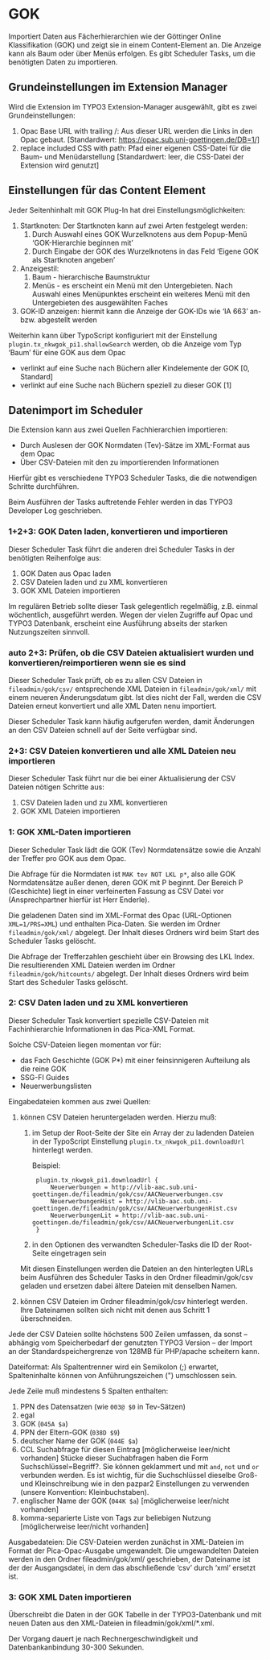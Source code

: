 # GOK
Importiert Daten aus Fächerhierarchien wie der Göttinger Online
Klassifikation (GOK) und zeigt sie in einem Content-Element an.
Die Anzeige kann als Baum oder über Menüs erfolgen.
Es gibt Scheduler Tasks, um die benötigten Daten zu importieren.


## Grundeinstellungen im Extension Manager
Wird die Extension im TYPO3 Extension-Manager ausgewählt, gibt es zwei
Grundeinstellungen:

1. Opac Base URL with trailing /: Aus dieser URL werden die Links in den Opac
gebaut. [Standardwert: https://opac.sub.uni-goettingen.de/DB=1/]
2. replace included CSS with path: Pfad einer eigenen CSS-Datei für die Baum-
und Menüdarstellung [Standardwert: leer, die CSS-Datei der Extension wird genutzt]


## Einstellungen für das Content Element
Jeder Seitenhinhalt mit GOK Plug-In hat drei Einstellungsmöglichkeiten:

1. Startknoten: Der Startknoten kann auf zwei Arten festgelegt werden:
	1. Durch Auswahl eines GOK Wurzelknotens aus dem Popup-Menü ‘GOK-Hierarchie beginnen mit’
	2. Durch Eingabe der GOK des Wurzelknotens in das Feld ‘Eigene GOK als Startknoten angeben’
2. Anzeigestil:
	1. Baum - hierarchische Baumstruktur
	2. Menüs - es erscheint ein Menü mit den Untergebieten. Nach Auswahl eines
	Menüpunktes erscheint ein weiteres Menü mit den Untergebieten des ausgewählten Faches
3. GOK-ID anzeigen: hiermit kann die Anzeige der GOK-IDs wie ‘IA 663’ an- bzw. abgestellt werden

Weiterhin kann über TypoScript konfiguriert mit der Einstellung	`plugin.tx_nkwgok_pi1.shallowSearch`
werden, ob die Anzeige vom Typ ‘Baum’ für eine GOK aus dem Opac

* verlinkt auf eine Suche nach Büchern aller Kindelemente der GOK [0, Standard]
* verlinkt auf eine Suche nach Büchern speziell zu dieser GOK [1]


## Datenimport im Scheduler
Die Extension kann aus zwei Quellen Fachhierarchien importieren:

* Durch Auslesen der GOK Normdaten (Tev)-Sätze im XML-Format aus dem Opac
* Über CSV-Dateien mit den zu importierenden Informationen

Hierfür gibt es verschiedene TYPO3 Scheduler Tasks, die die notwendigen
Schritte durchführen.

Beim Ausführen der Tasks auftretende Fehler werden in das TYPO3 Developer
Log geschrieben.


### 1+2+3: GOK Daten laden, konvertieren und importieren
Dieser Scheduler Task führt die anderen drei Scheduler Tasks in der benötigten
Reihenfolge aus:

1. GOK Daten aus Opac laden
2. CSV Dateien laden und zu XML konvertieren
3. GOK XML Dateien importieren

Im regulären Betrieb sollte dieser Task gelegentlich regelmäßig, z.B. einmal
wöchentlich, ausgeführt werden. Wegen der vielen Zugriffe auf Opac und TYPO3
Datenbank, erscheint eine Ausführung abseits der starken Nutzungszeiten sinnvoll.


### auto 2+3: Prüfen, ob die CSV Dateien aktualisiert wurden und konvertieren/reimportieren wenn sie es sind
Dieser Scheduler Task prüft, ob es zu allen CSV Dateien in `fileadmin/gok/csv/`
entsprechende XML Dateien in `fileadmin/gok/xml/` mit einem neueren Änderungsdatum
gibt. Ist dies nicht der Fall, werden die CSV Dateien erneut konvertiert und
alle XML Daten nenu importiert.

Dieser Scheduler Task kann häufig aufgerufen werden, damit Änderungen an den CSV
Dateien schnell auf der Seite verfügbar sind.


### 2+3: CSV Dateien konvertieren und alle XML Dateien neu importieren
Dieser Scheduler Task führt nur die bei einer Aktualisierung der CSV Dateien
nötigen Schritte aus:

1. CSV Dateien laden und zu XML konvertieren
2. GOK XML Dateien importieren


### 1: GOK XML-Daten importieren
Dieser Scheduler Task lädt die GOK (Tev) Normdatensätze sowie die Anzahl der
Treffer pro GOK aus dem Opac.

Die Abfrage für die Normdaten ist `MAK tev NOT LKL p*`, also alle GOK
Normdatensätze außer denen, deren GOK mit P beginnt. Der Bereich P (Geschichte)
liegt in einer verfeinerten Fassung as CSV Datei vor (Ansprechpartner hierfür
ist Herr Enderle).

Die geladenen Daten sind im XML-Format des Opac (URL-Optionen `XML=1/PRS=XML`)
und enthalten Pica-Daten. Sie werden im Ordner `fileadmin/gok/xml/` abgelegt. Der
Inhalt dieses Ordners wird beim Start des Scheduler Tasks gelöscht.

Die Abfrage der Trefferzahlen geschieht über ein Browsing des LKL Index. Die 
resultierenden XML Dateien werden im Ordner `fileadmin/gok/hitcounts/` abgelegt.
Der Inhalt dieses Ordners wird beim Start des Scheduler Tasks gelöscht.


### 2: CSV Daten laden und zu XML konvertieren
Dieser Scheduler Task konvertiert spezielle CSV-Dateien mit Fachinhierarchie
Informationen in das Pica-XML Format.

Solche CSV-Dateien liegen momentan vor für:

* das Fach Geschichte (GOK P*) mit einer feinsinnigeren Aufteilung als die reine GOK
* SSG-FI Guides
* Neuerwerbungslisten

Eingabedateien kommen aus zwei Quellen:

1. können CSV Dateien heruntergeladen werden. Hierzu muß:
	1. im Setup der Root-Seite der Site ein Array der zu ladenden Dateien in der
		TypoScript Einstellung `plugin.tx_nkwgok_pi1.downloadUrl` hinterlegt werden.

		Beispiel:

			plugin.tx_nkwgok_pi1.downloadUrl {
				Neuerwerbungen = http://vlib-aac.sub.uni-goettingen.de/fileadmin/gok/csv/AACNeuerwerbungen.csv
				NeuerwerbungenHist = http://vlib-aac.sub.uni-goettingen.de/fileadmin/gok/csv/AACNeuerwerbungenHist.csv
				NeuerwerbungenLit = http://vlib-aac.sub.uni-goettingen.de/fileadmin/gok/csv/AACNeuerwerbungenLit.csv
			}
	2. in den Optionen des verwandten Scheduler-Tasks die ID der Root-Seite
		eingetragen sein

	Mit diesen Einstellungen werden die Dateien an den hinterlegten URLs beim
		Ausführen des Scheduler Tasks in den Ordner fileadmin/gok/csv geladen
		und ersetzen dabei ältere Dateien mit denselben Namen.
2. können CSV Dateien im Ordner fileadmin/gok/csv hinterlegt werden. Ihre Dateinamen
	sollten sich nicht mit denen aus Schritt 1 überschneiden.

Jede der CSV Dateien sollte höchstens 500 Zeilen umfassen, da sonst – abhängig
vom Speicherbedarf der genutzten TYPO3 Version – der Import an der Standardspeichergrenze
von 128MB für PHP/apache scheitern kann.

Dateiformat: Als Spaltentrenner wird ein Semikolon (;) erwartet, Spalteninhalte
können von Anführungszeichen (") umschlossen sein.

Jede Zeile muß mindestens 5 Spalten enthalten:

1. PPN des Datensatzen (wie `003@ $0` in Tev-Sätzen)
2. egal
3. GOK (`045A $a`)
4. PPN der Eltern-GOK (`038D $9`)
5. deutscher Name der GOK (`044E $a`)
6. CCL Suchabfrage für diesen Eintrag [möglicherweise leer/nicht vorhanden]
	Stücke dieser Suchabfragen haben die Form Suchschlüssel=Begriff?. Sie können
	geklammert und mit `and`, `not` und `or` verbunden werden. Es ist wichtig, für die
	Suchschlüssel dieselbe Groß- und Kleinschreibung wie in den pazpar2 Einstellungen
	zu verwenden (unsere Konvention: Kleinbuchstaben).
7. englischer Name der GOK (`044K $a`) [möglicherweise leer/nicht vorhanden]
8. komma-separierte Liste von Tags zur beliebigen Nutzung [möglicherweise leer/nicht vorhanden]

Ausgabedateien: Die CSV-Dateien werden zunächst in XML-Dateien im Format der
Pica-Opac-Ausgabe umgewandelt. Die umgewandelten Dateien werden in den Ordner
fileadmin/gok/xml/ geschrieben, der Dateiname ist der der Ausgangsdatei, in dem
das abschließende ‘csv’ durch ‘xml’ ersetzt ist.


### 3: GOK XML Daten importieren
Überschreibt die Daten in der GOK Tabelle in der TYPO3-Datenbank und
mit neuen Daten aus den XML-Dateien in fileadmin/gok/xml/*.xml.

Der Vorgang dauert je nach Rechnergeschwindigkeit und Datenbankanbindung
30-300 Sekunden.
